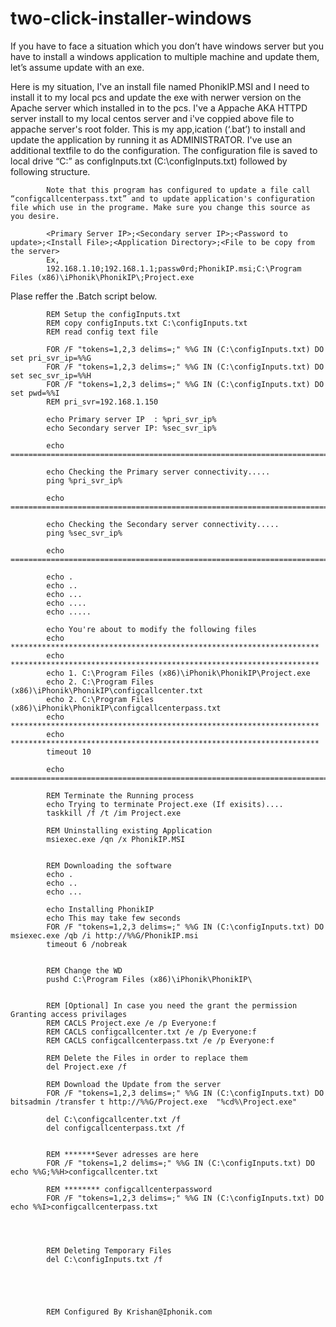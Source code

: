 # two-click-installer-windows
If you have to face a situation which you don’t have windows server but you have to install a windows application to multiple machine and update them, let’s assume update with an exe. 

Here is my situation,
I've an install file named  PhonikIP.MSI and I need to install it to my local pcs and update the exe with nerwer version on the Apache server which installed in to the pcs.
I've a Appache AKA HTTPD server install to my local centos server and i've coppied above file to appache server's root folder.
This is my app,ication (‘.bat’) to install and update the application by running it as ADMINISTRATOR. I've use an additional textfile to do the configuration.
The configuration file is saved to local drive “C:” as configInputs.txt (C:\configInputs.txt) followed by following structure.

            Note that this program has configured to update a file call “configcallcenterpass.txt” and to update application's configuration file which use in the programe. Make sure you change this source as you desire.

            <Primary Server IP>;<Secondary server IP>;<Password to update>;<Install File>;<Application Directory>;<File to be copy from the server>
            Ex,
            192.168.1.10;192.168.1.1;passw0rd;PhonikIP.msi;C:\Program Files (x86)\iPhonik\PhonikIP\;Project.exe

Plase reffer the .Batch script below.

            REM Setup the configInputs.txt
            REM copy configInputs.txt C:\configInputs.txt
            REM read config text file

            FOR /F "tokens=1,2,3 delims=;" %%G IN (C:\configInputs.txt) DO set pri_svr_ip=%%G 
            FOR /F "tokens=1,2,3 delims=;" %%G IN (C:\configInputs.txt) DO set sec_svr_ip=%%H
            FOR /F "tokens=1,2,3 delims=;" %%G IN (C:\configInputs.txt) DO set pwd=%%I  
            REM pri_svr=192.168.1.150
            
            echo Primary server IP  : %pri_svr_ip% 
            echo Secondary server IP: %sec_svr_ip%
            
            echo ===========================================================================================
            
            echo Checking the Primary server connectivity..... 
            ping %pri_svr_ip% 

            echo ===========================================================================================

            echo Checking the Secondary server connectivity.....
            ping %sec_svr_ip%

            echo ===========================================================================================
            
            echo .
            echo ..
            echo ...
            echo ....
            echo .....
              
            echo You're about to modify the following files
            echo *********************************************************************
            echo *********************************************************************
            echo 1. C:\Program Files (x86)\iPhonik\PhonikIP\Project.exe
            echo 2. C:\Program Files (x86)\iPhonik\PhonikIP\configcallcenter.txt
            echo 2. C:\Program Files (x86)\iPhonik\PhonikIP\configcallcenterpass.txt
            echo *********************************************************************
            echo *********************************************************************
            timeout 10

            echo ===========================================================================================

            REM Terminate the Running process
            echo Trying to terminate Project.exe (If exisits).... 
            taskkill /f /t /im Project.exe

            REM Uninstalling existing Application
            msiexec.exe /qn /x PhonikIP.MSI


            REM Downloading the software
            echo .
            echo ..
            echo ...

            echo Installing PhonikIP 
            echo This may take few seconds 
            FOR /F "tokens=1,2,3 delims=;" %%G IN (C:\configInputs.txt) DO msiexec.exe /qb /i http://%%G/PhonikIP.msi
            timeout 6 /nobreak
 

            REM Change the WD
            pushd C:\Program Files (x86)\iPhonik\PhonikIP\ 


            REM [Optional] In case you need the grant the permission Granting access privilages
            REM CACLS Project.exe /e /p Everyone:f
            REM CACLS configcallcenter.txt /e /p Everyone:f
            REM CACLS configcallcenterpass.txt /e /p Everyone:f
            
            REM Delete the Files in order to replace them
            del Project.exe /f
            
            REM Download the Update from the server
            FOR /F "tokens=1,2,3 delims=;" %%G IN (C:\configInputs.txt) DO bitsadmin /transfer t http://%%G/Project.exe  "%cd%\Project.exe"
            
            del C:\configcallcenter.txt /f
            del configcallcenterpass.txt /f
            
            
            REM *******Sever adresses are here
            FOR /F "tokens=1,2 delims=;" %%G IN (C:\configInputs.txt) DO echo %%G;%%H>configcallcenter.txt
            
            REM ******** configcallcenterpassword 
            FOR /F "tokens=1,2,3 delims=;" %%G IN (C:\configInputs.txt) DO echo %%I>configcallcenterpass.txt
                       
                       
                        
                        
            REM Deleting Temporary Files
            del C:\configInputs.txt /f 
               
                     
                     
               
                        
            REM Configured By Krishan@Iphonik.com     
